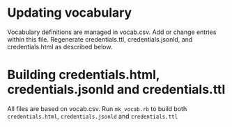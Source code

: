 # Updating vocabulary

Vocabulary definitions are managed in vocab.csv. Add or change entries within this file. Regenerate credentials.ttl, credentials.jsonld, and credentials.html as described below.

# Building credentials.html, credentials.jsonld and credentials.ttl

All files are based on vocab.csv. Run `mk_vocab.rb` to build both `credentials.html`, `credentials.jsonld` and `credentials.ttl`
